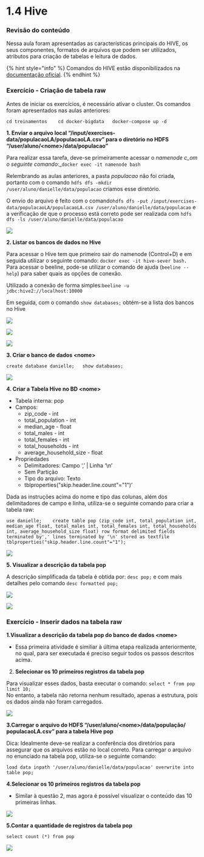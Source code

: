# 1.4 Hive

### Revisão do conteúdo

Nessa aula foram apresentadas as características principais do HIVE, os seus componentes, formatos de arquivos que podem ser utilizados, atributos para criação de tabelas e leitura de dados.

{% hint style="info" %}
Comandos do HIVE estão disponibilizados na [documentação oficial](https://cwiki.apache.org/confluence/display/Hive/LanguageManual).
{% endhint %}

### Exercício - Criação de tabela raw

Antes de iniciar os exercícios, é necessário ativar o cluster. Os comandos foram apresentados nas aulas anteriores:

`cd treinamentos   
cd docker-bigdata  
docker-compose up -d`

**1. Enviar o arquivo local “/input/exercises-data/populacaoLA/populacaoLA.csv” para o diretório no HDFS “/user/aluno/&lt;nome&gt;/data/populacao”**

Para realizar essa tarefa, deve-se primeiramente acessar o _namenode c_om o seguinte comando_:_`docker exec -it namenode bash`

Relembrando as aulas anteriores, a pasta _populacao_ não foi criada, portanto com o comando `hdfs dfs -mkdir /user/aluno/danielle/data/populacao` criamos esse diretório.

O envio do arquivo é feito com o comando`hdfs dfs -put /input/exercises-data/populacaoLA/populacaoLA.csv /user/aluno/danielle/data/populacao` e a verificação de que o processo está correto pode ser realizada com  `hdfs dfs -ls /user/aluno/danielle/data/populacao`

![](../.gitbook/assets/m1_aula4_00.png)

**2. Listar os bancos de dados no Hive**

Para acessar o Hive tem que primeiro sair do namenode \(Control+D\) e em seguida utilizar o seguinte comando: `docker exec -it hive-sever bash.` Para acessar o beeline, pode-se utilizar o comando de ajuda \(`beeline --help`\) para saber quais as opções de conexão.

Utilizado a conexão de forma simples:`beeline -u jdbc:hive2://localhost:10000`

Em seguida, com o comando `show databases;` obtém-se a lista dos bancos no Hive

![](../.gitbook/assets/m1_aula4_01.png)

![](../.gitbook/assets/m1_aula4_02.png)

![](../.gitbook/assets/m1_aula4_03.png)

**3. Criar o banco de dados &lt;nome&gt;**

`create database danielle;  
show databases;`

![](../.gitbook/assets/m1_aula4_04.png)

**4. Criar a Tabela Hive no BD &lt;nome&gt;**

* Tabela interna: pop
* Campos:
  * zip\_code - int
  * total\_population - int
  * median\_age - float
  * total\_males - int
  * total\_females - int
  * total\_households - int
  * average\_household\_size - float
* Propriedades
  * Delimitadores: Campo ‘,’ \| Linha ‘\n’
  * Sem Partição
  * Tipo do arquivo: Texto
  * tblproperties\("skip.header.line.count"="1"\)’

Dada as instruções acima do nome e tipo das colunas, além dos delimitadores de campo e linha, utiliza-se o seguinte comando para criar a tabela raw:

`use danielle;   
create table pop (zip_code int, total_population int, median_age float, total_males int, total_females int, total_households int, average_household_size float) row format delimited fields terminated by',' lines terminated by '\n' stored as textfile tblproperties("skip.header.line.count"="1");`

![](../.gitbook/assets/m1_aula4_05.png)

**5. Visualizar a descrição da tabela pop**

A descrição simplificada da tabela é obtida por: `desc pop;` e com mais detalhes pelo comando `desc formatted pop;`

![](../.gitbook/assets/m1_aula4_06.png)

![](../.gitbook/assets/m1_aula4_07.png)

### Exercício - Inserir dados na tabela raw

**1.Visualizar a descrição da tabela pop do banco de dados &lt;nome&gt;**

* Essa primeira atividade é similiar à última etapa realizada anteriormente, no qual, para ser executada é preciso seguir todos os passos descritos acima.

2. **Selecionar os 10 primeiros registros da tabela pop**

Para visualizar esses dados, basta executar o comando: `select * from pop limit 10;`  
No entanto,  a tabela não retorna nenhum resultado, apenas a estrutura, pois os dados ainda não foram carregados.

![](../.gitbook/assets/m1_aula4_08.png)

**3.Carregar o arquivo do HDFS “/user/aluno/&lt;nome&gt;/data/população/ populacaoLA.csv” para a tabela Hive pop**

Dica: Idealmente deve-se realizar a conferência dos diretórios para assegurar que os arquivos estão no local correto. Para carregar o arquivo no enunciado na tabela pop, utiliza-se o seguinte comando:

`load data inpath '/user/aluno/danielle/data/populacao' overwrite into table pop;`

**4.Selecionar os 10 primeiros registros da tabela pop**

* Similar à questão 2, mas agora é possível visualizar o conteúdo das 10 primeiras linhas.

![](../.gitbook/assets/m1_aula4_09.png)

**5.Contar a quantidade de registros da tabela pop**

`select count (*) from pop`

![](../.gitbook/assets/m1_aula4_10.png)

